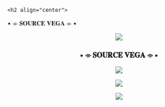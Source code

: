     <h2 align="center">
 • ⌯ 𝐒𝐎𝐔𝐑𝐂𝐄 𝐕𝐄𝐆𝐀 ⌯ •
</h2>

<p align="center">
  <img src="https://te.legra.ph/file/37d163a2f75e0d3b403d6.jpg">
</p>

<h3 align="center">
     • ⌯ 𝐒𝐎𝐔𝐑𝐂𝐄 𝐕𝐄𝐆𝐀 ⌯ •
</h3>

<p align="center">
<a href="https://telegram.me/ZzZzZl1l"><img src="https://img.shields.io/badge/-DEV%20SuoRce-blue.svg?style=for-the-badge&logo=Telegram"></a>
</p>

<p align="center">
<a href="https://telegram.me/Vega_Source"><img src="https://img.shields.io/badge/-Support%20Group-blue.svg?style=for-the-badge&logo=Telegram"></a>
</p>

<p align="center">
<a href="https://telegram.me/Miika3"><img src="https://img.shields.io/badge/-Support%20Channel-blue.svg?style=for-the-badge&logo=Telegram"></a>
</p
